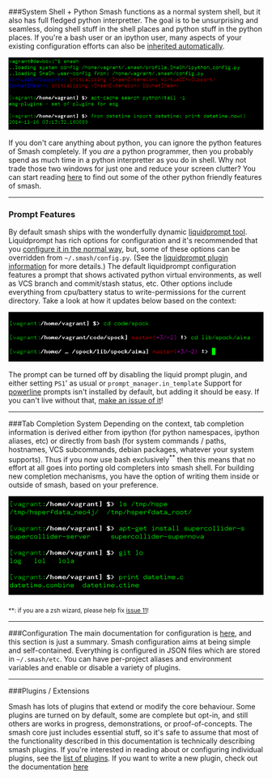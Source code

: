 ###System Shell + Python
Smash functions as a normal system shell, but it also has full fledged python interpretter.  The goal is to be unsurprising and seamless, doing shell stuff in the shell places and python stuff in the python places.  If you're a bash user or an ipython user, many aspects of your existing configuration efforts can also be [inherited automatically](configuration.html#inheritance).

![screenshot1](scr/demo-python-bash.png "screenshot1")

If you don't care anything about python, you can ignore the python features of Smash completely.  If you *are* a python programmer, then you probably spend as much time in a python interpretter as you do in shell.  Why not trade those two windows for just one and reduce your screen clutter? You can start reading [here](#smash-for-python-devs) to find out some of the other python friendly features of smash.

-------------------------------------------------------------------------------

### Prompt Features <a id="prompts"></a>
By default smash ships with the wonderfully dynamic [liquidprompt tool](#https://github.com/nojhan/liquidprompt).  Liquidprompt has rich options for configuration and it's recommended that you [configure it in the normal way](https://github.com/nojhan/liquidprompt#features-configuration), but, some of these options can be overridden from `~/.smash/config.py`.  (See the [liquidprompt plugin information](plugins.html#liquidprompt) for more details.)  The default liquidprompt configuration features a prompt that shows activated python virtual environments, as well as VCS branch and commit/stash status, etc.  Other options include everything from cpu/battery status to write-permissions for the current directory.  Take a look at how it updates below based on the context:

![screenshot1](scr/demo-liquidprompt.png?raw=true "screenshot1")

The prompt can be turned off by disabling the liquid prompt plugin, and either setting `PS1`' as usual or ``prompt_manager.in_template`` Support for [powerline](#http://powerline.readthedocs.org/en/latest/usage/other.html?highlight=ipython#ipython-prompt) prompts isn't installed by default, but adding it should be easy.  If you can't live without that, [make an issue of it](https://github.com/mattvonrocketstein/smash/issues)!

-------------------------------------------------------------------------------

###Tab Completion System <a id="tab-completion"></a>
Depending on the context, tab completion information is derived either from ipython (for python namespaces, ipython aliases, etc) or directly from bash (for system commands / paths, hostnames, VCS subcommands, debian packages, whatever your system supports).  Thus if you now use bash exclusively<sup>**</sup> then this means that no effort at all goes into porting old completers into smash shell.  For building new completion mechanisms, you have the option of writing them inside or outside of smash, based on your preference.

![screenshot1](scr/demo-completion.png?raw=true "screenshot3")

<sub>**: if you are a zsh wizard, please help fix [issue 11](https://github.com/mattvonrocketstein/smash/issues/11)!</sub>

-------------------------------------------------------------------------------


###Configuration <a id="configuration"></a>
The main documentation for configuration is [here](configuration.html), and this section is just a summary.  Smash configuration aims at being simple and self-contained.  Everything is configured in JSON files which are stored in `~/.smash/etc`.  You can have per-project aliases and environment variables and enable or disable a variety of plugins.

-------------------------------------------------------------------------------


###Plugins / Extensions <a id="plugins"></a>

Smash has lots of plugins that extend or modify the core behaviour.  Some plugins are turned on by default, some are complete but opt-in, and still others are works in progress, demonstrations, or proof-of-concepts.  The smash core just includes essential stuff, so it's safe to assume that most of the functionality described in this documentation is technically describing smash plugins.  If you're interested in reading about or configuring individual plugins, see the [list of plugins](plugins.html#list).  If you want to write a new plugin, check out the documentation [here](plugins.html#writing-plugins)
